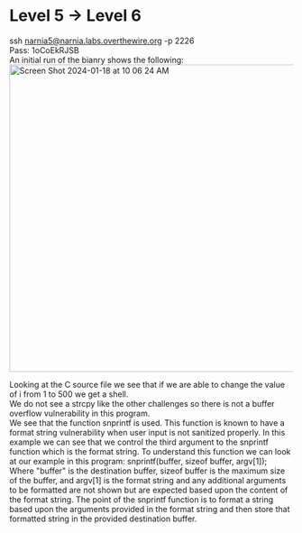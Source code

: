 # Level 5 -> Level 6
ssh narnia5@narnia.labs.overthewire.org -p 2226  
Pass: 1oCoEkRJSB  
An initial run of the bianry shows the following:  
<img width="545" alt="Screen Shot 2024-01-18 at 10 06 24 AM" src="https://github.com/tylerdionne/OverTheWire-Narnia-Write-ups/assets/143131384/a5f2065e-dd07-42ba-bc8e-f5e26433eb36">

Looking at the C source file we see that if we are able to change the value of i from 1 to 500 we get a shell.  
We do not see a strcpy like the other challenges so there is not a buffer overflow vulnerability in this program.  
We see that the function snprintf is used. This function is known to have a format string vulnerability when user input is not sanitized properly.
In this example we can see that we control the third argument to the snprintf function which is the format string.
To understand this function we can look at our example in this program: 
snprintf(buffer, sizeof buffer, argv[1]);
Where "buffer" is the destination buffer, sizeof buffer is the maximum size of the buffer, and argv[1] is the format string and any additional arguments to be formatted are not shown but are expected based upon the content of the format string.
The point of the snprintf function is to format a string based upon the arguments provided in the format string and then store that formatted string in the provided destination buffer. 


